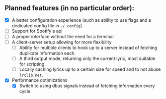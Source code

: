 ## Planned features (in no particular order):

- [x] A better configuration experience (such as ability to use flags and a dedicated config file in `~/.config`).
- [ ] Support for Spotify's api
- [ ] A proper interface without the need for a terminal
- [ ] A client-server setup allowing for more flexibility
    - [ ] Ability for multiple clients to hook up to a server instead of fetching duplicate information each.
    - [ ] A third output mode, returning only the current lyric, most suitable for scripting.
    - [ ] Locally caching lyrics up to a certain size for speed and to not abuse `lrclib.net`.
- [x] Performance optimizations
    - [x] Switch to using dbus signals instead of fetching information every cycle
